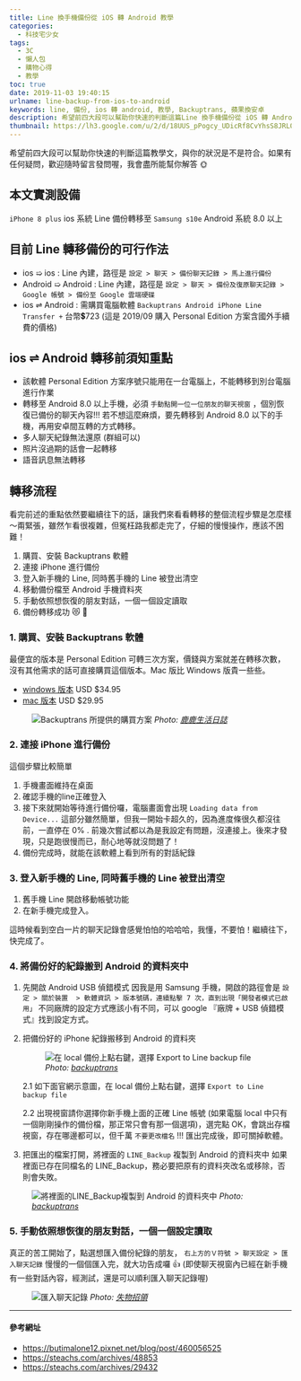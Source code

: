 ```yaml
---
title: Line 換手機備份從 iOS 轉 Android 教學
categories:
  - 科技宅少女
tags:
  - 3C
  - 懶人包
  - 購物心得
  - 教學
toc: true
date: 2019-11-03 19:40:15
urlname: line-backup-from-ios-to-android
keywords: line, 備份, ios 轉 android, 教學, Backuptrans, 蘋果換安卓
description: 希望前四大段可以幫助你快速的判斷這篇Line 換手機備份從 iOS 轉 Android 教學文，與你的狀況是不是符合。如果有任何疑問，歡迎隨時留言發問喔，我會盡所能幫你解答 🌞
thumbnail: https://lh3.google.com/u/2/d/18UUS_pPogcy_UDicRf8CvYhsS8JRL0am=w1920-h930-iv1
---
```


希望前四大段可以幫助你快速的判斷這篇教學文，與你的狀況是不是符合。如果有任何疑問，歡迎隨時留言發問喔，我會盡所能幫你解答 🌞

## 本文實測設備
`iPhone 8 plus` ios 系統 Line 備份轉移至 `Samsung s10e` Android 系統 8.0 以上

## 目前 Line 轉移備份的可行作法
- ios ➯ ios : Line 內建，路徑是 `設定 > 聊天 > 備份聊天記錄 > 馬上進行備份`
- Android ➯ Android : Line 內建，路徑是 `設定 > 聊天 > 備份及復原聊天記錄 > Google 帳號 > 備份至 Google 雲端硬碟` 
- ios ⇌ Android : 需購買電腦軟體 `Backuptrans Android iPhone Line Transfer +` 
台幣:heavy_dollar_sign:723 (這是 2019/09 購入 Personal Edition 方案含國外手續費的價格) 

## ios ⇌ Android 轉移前須知重點<!-- more -->
- 該軟體 Personal Edition 方案序號只能用在一台電腦上，不能轉移到別台電腦進行作業
- 轉移至 Android 8.0 以上手機，必須 `手動點開一位一位朋友的聊天視窗` ，個別恢復已備份的聊天內容!!! 若不想這麼麻煩，要先轉移到 Android 8.0 以下的手機，再用安卓間互轉的方式轉移。
- 多人聊天紀錄無法還原 (群組可以)
- 照片沒過期的話會一起轉移
- 語音訊息無法轉移

## 轉移流程
看完前述的重點依然要繼續往下的話，讓我們來看看轉移的整個流程步驟是怎麼樣～甭緊張，雖然乍看很複雜，但冤枉路我都走完了，仔細的慢慢操作，應該不困難！

1. 購買、安裝 Backuptrans 軟體
2. 連接 iPhone 進行備份
3. 登入新手機的 Line, 同時舊手機的 Line 被登出清空
4. 移動備份檔至 Android 手機資料夾
5. 手動依照想恢復的朋友對話，一個一個設定讀取
6. 備份轉移成功 :heart_eyes_cat: :blue_heart: 

### 1. 購買、安裝 Backuptrans 軟體
最便宜的版本是 Personal Edition 可轉三次方案，價錢與方案就差在轉移次數，沒有其他需求的話可直接購買這個版本。Mac 版比 Windows 版貴一些些。

- [windows 版本](https://www.backuptrans.com/android-iphone-line-transfer-plus.html) USD $34.95
- [mac 版本](https://www.backuptrans.com/android-iphone-line-transfer-plus-for-mac.html) USD $29.95

<figure>
  <img src="https://drive.google.com/uc?view&id=1zvCtBLh0NcQZhOSdGNP_y4mBZ5zQuRnr" alt="Backuptrans 所提供的購買方案"/>
  <cite>Photo: <a target="_blank" href="https://www.vaginamuseum.co.uk/">鹿鹿生活日誌</a></cite>
</figure>

### 2. 連接 iPhone 進行備份
這個步驟比較簡單
1. 手機畫面維持在桌面
2. 確認手機的line正確登入
3. 接下來就開始等待進行備份囉，電腦畫面會出現 `Loading data from Device...` 
這部分雖然簡單，但我一開始卡超久的，因為進度條很久都沒往前，一直停在 0% . 前幾次嘗試都以為是我設定有問題，沒連接上。後來才發現，只是跑很慢而已，耐心地等就沒問題了！
4. 備份完成時，就能在該軟體上看到所有的對話紀錄

### 3. 登入新手機的 Line, 同時舊手機的 Line 被登出清空
1. 舊手機 Line 開啟移動帳號功能
2. 在新手機完成登入。

這時候看到空白一片的聊天記錄會感覺怕怕的哈哈哈，我懂，不要怕！繼續往下，快完成了。

### 4. 將備份好的紀錄搬到 Android 的資料夾中
1. 先開啟 Android USB 偵錯模式
因我是用 Samsung 手機，開啟的路徑會是 `設定 > 關於裝置  > 軟體資訊 > 版本號碼，連續點擊 7 次，直到出現「開發者模式已啟用」`
不同廠牌的設定方式應該小有不同，可以 google 『廠牌 + USB 偵錯模式』找到設定方式。

2. 把備份好的 iPhone 紀錄搬移到 Android 的資料夾
    <figure>
      <img src="https://lh3.google.com/u/0/d/1Sb9unr_9WWcIf0L4By033wXwfjnnzqZT=w1440-h713-iv1" alt="在 local 備份上點右鍵，選擇 Export to Line backup file"/>
      <cite>Photo: <a target="_blank" href="https://www.backuptrans.com/tutorial/transfer-line-chats-manually-for-android.html">backuptrans</a></cite>
    </figure>

    2.1 如下面官網示意圖，在 local 備份上點右鍵，選擇 `Export to Line backup file`

    2.2 出現視窗請你選擇你新手機上面的正確 Line 帳號 (如果電腦 local 中只有一個剛剛操作的備份檔，那正常只會有那一個選項)，選完點 OK，會跳出存檔視窗，存在哪邊都可以，但千萬 `不要更改檔名` !!! 匯出完成後，即可關掉軟體。

3. 把匯出的檔案打開，將裡面的 `LINE_Backup` 複製到 Android 的資料夾中
如果裡面已存在同檔名的 LINE_Backup，務必要把原有的資料夾改名或移除，否則會失敗。

<figure>
      <img src="https://lh3.google.com/u/0/d/1dmki2Xl7mO6t_PUwGoB5HNBmfuturXRs=w885-h713-iv1" alt="將裡面的LINE_Backup複製到 Android 的資料夾中"/>
      <cite>Photo: <a target="_blank" href="https://www.backuptrans.com/tutorial/transfer-line-chats-manually-for-android.html">backuptrans</a></cite>
</figure>

### 5. 手動依照想恢復的朋友對話，一個一個設定讀取
真正的苦工開始了，點選想匯入備份紀錄的朋友， `右上方的Ｖ符號 > 聊天設定 > 匯入聊天記錄` 慢慢的一個個匯入完，就大功告成囉 :+1: (即使聊天視窗內已經在新手機有一些對話內容，經測試，還是可以順利匯入聊天記錄喔)

<figure>
      <img src="https://lh3.google.com/u/0/d/1LlTOFswkChy6mi24C78Ewsr48HbO1Toq=w885-h713-iv2" alt="匯入聊天記錄"/>
      <cite>Photo: <a target="_blank" href="https://butimalone12.pixnet.net/blog/post/460056525">失物招領</a></cite>
</figure>

---

#### 參考網址
- https://butimalone12.pixnet.net/blog/post/460056525
- https://steachs.com/archives/48853
- https://steachs.com/archives/29432